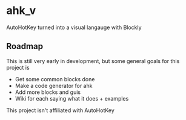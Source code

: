 # ahk_v

AutoHotKey turned into a visual langauge with Blockly

## Roadmap

This is still very early in development, but some general goals for this project is
- Get some common blocks done
- Make a code generator for ahk
- Add more blocks and guis
- Wiki for each saying what it does + examples

This project isn't affiliated with AutoHotKey